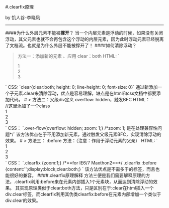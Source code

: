 ﻿#.clearfix原理

by 饥人谷-李晓凤
***
####为什么外层元素不能被**撑开**？
当一个内层元素是浮动的时候，如果没有关闭浮动，其父元素也就不会再包含这个浮动的内层元素，因为此时浮动元素已经脱离了文档流。也就是为什么外层不能被撑开了！
####如何清除浮动？
> 方法一：添加新的元素 、应用 clear：both
HTML:
` <div class="outer">
    <div class="div1">1</div>
    <div class="div2">2</div>
    <div class="div3">3</div>
    <div class="clear"></div>
</div> `
CSS:
`clear{clear:both; height: 0; line-height: 0; font-size: 0}`
通过新添加一个子元素.clear来清除浮动，优点是容易理解，缺点是在html和css文档中都要添加代码。
# 
> 方法二：父级div定义 overflow: hidden，触发BFC
HTML：
`<div class="outer overflow"> //这里添加了一个class
    <div class="div1">1</div>
    <div class="div2">2</div>
    <div class="div3">3</div>
    <!--<div class="clear"></div>-->
</div>`
CSS：
`.over-flow{overflow: hidden; zoom: 1;} /*zoom: 1; 是在处理兼容性问题*/`
该方法优点在于不用添加新元素，通过触发父级元素BFC，实现清除浮动的效果。
# 
> 方法三： :before 方法：（注意：作用于浮动元素的父亲）
HTML:
` <div class="clearfix">
    <div class="div1">1</div>
    <div class="div2">2</div>
    <div class="div3">3</div>
    <div class="clear"></div>
</div> `
CSS：
`.clearfix {zoom:1;}    /*==for IE6/7 Maxthon2==*/
.clearfix :before {content:'';display:block;clear:both;} `
该方法优点是不需多于的标签，而且也能很好的兼容。
####.clearfix原理解释
方法三便是我们需要解释原理的方法，.clearfix利用:before来在元素内部插入1个元素块，从面达到清除浮动的效果。
其实现原理类似于clear:both方法，只是区别在于:clear在html插入一个div.clear标签，而clearfix利用其伪类clearfix:before在元素内部增加一个类似于div.clear的效果。




